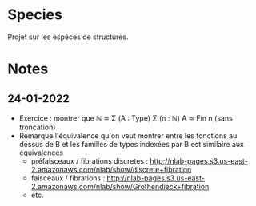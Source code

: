 # Species

Projet sur les espèces de structures.

# Notes

## 24-01-2022

- Exercice : montrer que ℕ ≃ Σ (A : Type) Σ (n : ℕ) A ≃ Fin n (sans troncation)
- Remarque l'équivalence qu'on veut montrer entre les fonctions au dessus de B
  et les familles de types indexées par B est similaire aux équivalences
  - préfaisceaux / fibrations discretes : http://nlab-pages.s3.us-east-2.amazonaws.com/nlab/show/discrete+fibration
  - faisceaux / fibrations : http://nlab-pages.s3.us-east-2.amazonaws.com/nlab/show/Grothendieck+fibration
  - etc.
